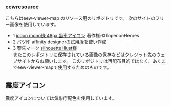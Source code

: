### eewresource 
こちらはeew-viewer-map のリソース用のリポジトリです。
次のサイトのフリー画像を使用しています。
- 1 [icoon mono様 48px 歯車アイコン](https://icooon-mono.com/00001-%E7%84%A1%E6%96%99%E3%81%AE%E8%A8%AD%E5%AE%9A%E6%AD%AF%E8%BB%8A%E3%82%A2%E3%82%A4%E3%82%B3%E3%83%B3/)
   著作権:©TopeconHeroes
- 2 バツ印
  affinity designerの試用版を使い作成
- 3 警告マーク
     [silhouette illust様](https://www.silhouette-illust.com/)  
またこのレポジトリに保存されている画像の保存などはクレジット先のウェブサイトからお願いします。
このリポジトリは再配布目的ではなく、あくまでeew-viewer-mapで使用するためのものです。
## 震度アイコン
   震度アイコンについては気象庁配色を使用しています。
